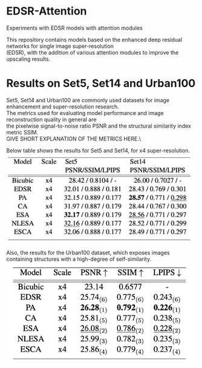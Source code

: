 # EDSR-Attention
Experiments with EDSR models with attention modules

This repository contains models based on the enhanced deep residual networks for single image super-resolution \
(EDSR), with the addition of various attention modules to improve the upscaling results. 


# Results on Set5, Set14 and Urban100
Set5, Set14 and Urban100 are commonly used datasets for image enhancement and super-resolution research.\
The metrics used for evaluating model performance and image reconstruction quality in general are\
the pixelwise signal-to-noise ratio PSNR and the structural similarity index metric SSIM. \
GIVE SHORT EXPLANATION OF THE METRICS HERE.\

Below table shows the results for Set5 and Set14, for x4 super-resolution.
![](set5set14.png)

Also, the results for the Urban100 dataset, which exposes images containing structures with a high-degree of self-similarity.
![](urban100.png)

